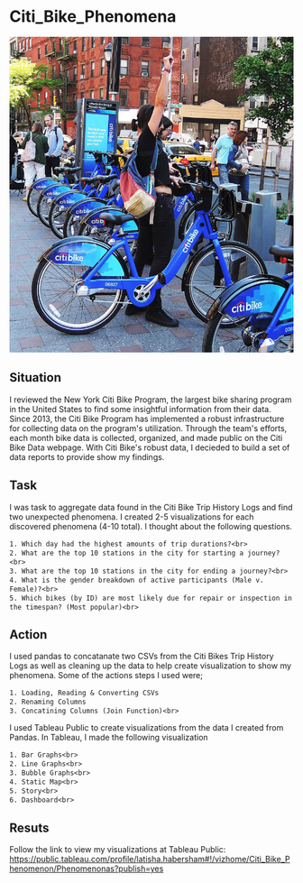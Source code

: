 # Citi_Bike_Phenomena

![citi_bike](https://github.com/llhabers/Citi_Bike/blob/main/Resources/Images/citi-bike-station-bikes.jpeg)<br>

## Situation<br>
I reviewed the New York Citi Bike Program, the largest bike sharing program in the United States to find some insightful information from their data. Since 2013, the Citi Bike Program has implemented a robust infrastructure for collecting data on the program's utilization. Through the team's efforts, each month bike data is collected, organized, and made public on the Citi Bike Data webpage. With Citi Bike's robust data, I decieded to build a set of data reports to provide show my findings.<br>

## Task<br>
I was task to aggregate data found in the Citi Bike Trip History Logs and find two unexpected phenomena. I created 2-5 visualizations for each discovered phenomena (4-10 total). I thought about the following questions.<br>

    1. Which day had the highest amounts of trip durations?<br>
    2. What are the top 10 stations in the city for starting a journey?<br>
    3. What are the top 10 stations in the city for ending a journey?<br>
    4. What is the gender breakdown of active participants (Male v. Female)?<br>
    5. Which bikes (by ID) are most likely due for repair or inspection in the timespan? (Most popular)<br>

## Action<br>
I used pandas to concatanate two CSVs from the Citi Bikes Trip History Logs as well as cleaning up the data to help create visualization to show my phenomena. Some of the actions steps I used were;<br>

    1. Loading, Reading & Converting CSVs
    2. Renaming Columns
    3. Concatining Columns (Join Function)<br>

I used Tableau Public to create visualizations from the data I created from Pandas. In Tableau, I made the following visualization<br>

    1. Bar Graphs<br>
    2. Line Graphs<br>
    3. Bubble Graphs<br>
    4. Static Map<br>
    5. Story<br>
    6. Dashboard<br>
    
## Resuts<br>
Follow the link to view my visualizations at Tableau Public:<br> https://public.tableau.com/profile/latisha.habersham#!/vizhome/Citi_Bike_Phenomenon/Phenomenonas?publish=yes
